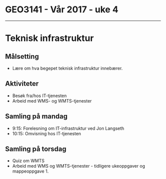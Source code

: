 # GEO3141 - Vår 2017 - uke 4
---
# Teknisk infrastruktur

## Målsetting

- Lære om hva begepet teknisk infrastruktur innebærer.

## Aktiviteter

- Besøk fra/hos IT-tjenesten
- Arbeid med WMS- og WMTS-tjenester

## Samling på mandag

- 9:15: Forelesning om IT-infrastruktur ved Jon Langseth
- 10:15: Omvisning hos IT-tjenesten


## Samling på torsdag

- Quiz om WMTS
- Arbeid med WMS og WMTS-tjenester - tidligere ukeoppgaver og mappeoppgave 1.
